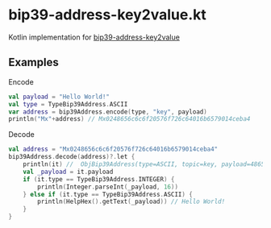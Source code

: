# bip39-address-key2value.kt

Kotlin  implementation for [bip39-address-key2value](https://github.com/counters/bip39-address-key2value)
  
## Examples

Encode
```kotlin
val payload = "Hello World!"
val type = TypeBip39Address.ASCII
var address = bip39Address.encode(type, "key", payload)
println("Mx"+address) // Mx0248656c6c6f20576f726c64016b6579014ceba4
```

Decode
```kotlin
val address = "Mx0248656c6c6f20576f726c64016b6579014ceba4"
bip39Address.decode(address)?.let {
    println(it) //  ObjBip39Address(type=ASCII, topic=key, payload=48656c6c6f20576f726c64)
    val _payload = it.payload
    if (it.type == TypeBip39Address.INTEGER) {
        println(Integer.parseInt(_payload, 16))
    } else if (it.type == TypeBip39Address.ASCII) {
        println(HelpHex().getText(_payload)) // Hello World!
    }
}
```